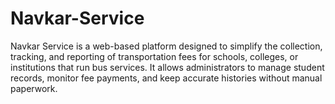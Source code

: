 # Navkar-Service
Navkar Service is a web-based platform designed to simplify the collection, tracking, and reporting of transportation fees for schools, colleges, or institutions that run bus services. It allows administrators to manage student records, monitor fee payments, and keep accurate histories without manual paperwork.
